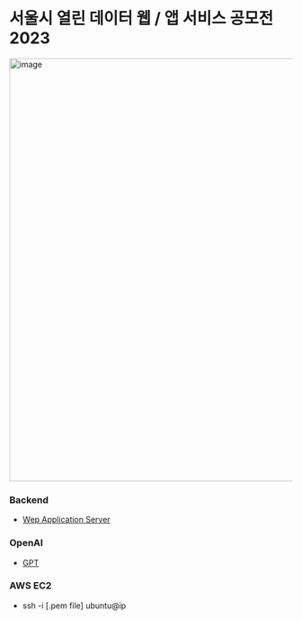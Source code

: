 # 서울시 열린 데이터 웹 / 앱 서비스 공모전 2023
<img width="751" alt="image" src="https://user-images.githubusercontent.com/118493627/230771019-846ead77-1796-4896-980f-7d84a3f8591b.png">


### Backend
- [Wep Application Server](./backend/README.md)

### OpenAI
- [GPT](./GPT/README.md)

### AWS EC2
- ssh -i [.pem file] ubuntu@ip
